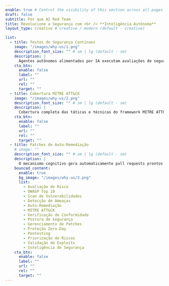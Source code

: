 ```yaml
---
enable: true # Control the visibility of this section across all pages where it is used
draft: false
subtitle: Por que AI Red Team
title: Revolucione a Segurança com <br /> **Inteligência Autônoma**
layout_type: creative # creative / modern (default - creative)

list:
  - title: Testes de Segurança Contínuos
    image: "/images/why-us/1.png"
    description_font_size: "" # sm | lg (default - sm)
    description: |
      Agentes autônomos alimentados por IA executam avaliações de segurança 24/7 para identificar vulnerabilidades antes dos atacantes, eliminando sobrecarga de testes manuais.
    cta_btn:
      enable: false
      label: ""
      url: ""
      rel: ""
      target: ""
  - title: Cobertura MITRE ATT&CK
    image: "/images/why-us/2.png"
    description_font_size: "" # sm | lg (default - sm)
    description: |
      Cobertura completa das táticas e técnicas do framework MITRE ATT&CK para simular cenários de ataque do mundo real com modelagem abrangente de ameaças.
    cta_btn:
      enable: false
      label: ""
      url: ""
      rel: ""
      target: ""
  - title: Patches de Auto-Remediação
    # image: ""
    description_font_size: "" # sm | lg (default - sm)
    description: |
      O mecanismo cognitivo gera automaticamente pull requests prontos para merge e patches de Infraestrutura como Código que resolvem descobertas antes que escalem.
    bounced_content:
      enable: true
      bg_image: "/images/why-us/3.png"
      list:
        - Avaliação de Risco
        - OWASP Top 10
        - Scan de Vulnerabilidades
        - Detecção de Ameaças
        - Auto-Remediação
        - MITRE ATT&CK
        - Verificação de Conformidade
        - Postura de Segurança
        - Gerenciamento de Patches
        - Proteção Zero-Day
        - Pentesting
        - Priorização de Riscos
        - Validação de Exploits
        - Inteligência de Segurança
    cta_btn:
      enable: false
      label: ""
      url: ""
      rel: ""
      target: ""
---
```

